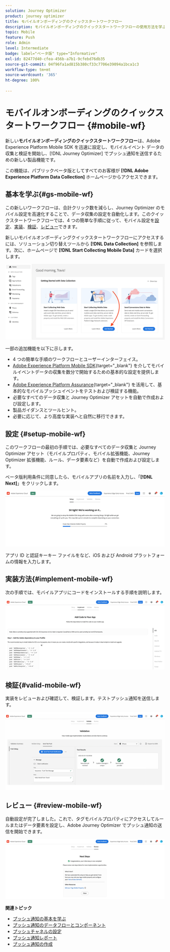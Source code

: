 ```yaml
---
solution: Journey Optimizer
product: journey optimizer
title: モバイルオンボーディングのクイックスタートワークフロー
description: モバイルオンボーディングのクイックスタートワークフローの使用方法を学ぶ
topic: Mobile
feature: Push
role: Admin
level: Intermediate
badge: label="ベータ版" type="Informative"
exl-id: 82477d40-cfea-456b-a7b1-9cfebd76db35
source-git-commit: 04f96fa1ad815b380cf33c7706e39094a1bca1c3
workflow-type: tm+mt
source-wordcount: '365'
ht-degree: 100%

---
```


# モバイルオンボーディングのクイックスタートワークフロー {#mobile-wf}

新しい&#x200B;**モバイルオンボーディングのクイックスタートワークフロー**&#x200B;は、Adobe Experience Platform Mobile SDK を迅速に設定し、モバイルイベント データの収集と検証を開始し、[!DNL Journey Optimizer] でプッシュ通知を送信するための新しい製品機能です。

この機能は、パブリックベータ版としてすべてのお客様が **[!DNL Adobe Experience Platform Data Collection]** ホームページからアクセスできます。

## 基本を学ぶ{#gs-mobile-wf}

この新しいワークフローは、合計クリック数を減らし、Journey Optimizer のモバイル設定を高速化することで、データ収集の設定を自動化します。このクイックスタートワークフローでは、4 つの簡単な手順に従って、モバイル設定を[設定](##setup-mobile-wf)、[実装](#implement-mobile-wf)、[検証](#valid-mobile-wf)、[レビュー](#review-mobile-wf)できます。

新しいモバイルオンボーディングクイックスタートワークフローにアクセスするには、ソリューション切り替えツールから **[!DNL Data Collection]** を参照します。次に、ホームページで **[!DNL Start Collecting Mobile Data]** カードを選択します。

![](assets/mobile-wf-home.png)

一部の追加機能を以下に示します。

* 4 つの簡単な手順のワークフローとユーザーインターフェイス。
* [Adobe Experience Platform Mobile SDK](https://developer.adobe.com/client-sdks/documentation/){target="_blank"} を介してモバイルイベントデータの収集を数分で開始するための基本的な設定を提供します。
* [Adobe Experience Platform Assurance](https://experienceleague.adobe.com/docs/experience-platform/assurance/home.html?lang=ja){target="_blank"} を活用して、基本的なモバイルプッシュイベントをテストおよび検証する機能。
* 必要なすべてのデータ収集と Journey Optimizer アセットを自動で作成および設定します。
* 製品ガイダンスとツールヒント。
* 必要に応じて、より高度な実装へと自然に移行できます。

## 設定 {#setup-mobile-wf}

このワークフローの最初の手順では、必要なすべてのデータ収集と Journey Optimizer アセット（モバイルプロパティ、モバイル拡張機能、Journey Optimizer 拡張機能、ルール、データ要素など）を自動で作成および設定します。

ベータ版利用条件に同意したら、モバイルアプリの名前を入力し、「**[!DNL Next]**」をクリックします。

![](assets/mobile-wf-setup.png)

アプリ ID と認証キーキー ファイルをなど、iOS および Android プラットフォームの情報を入力します。

## 実装方法{#implement-mobile-wf}

次の手順では、モバイルアプリにコードをインストールする手順を説明します。

![](assets/mobile-wf-add-code.png)


## 検証{#valid-mobile-wf}

実装をレビューおよび確認して、検証します。テストプッシュ通知を送信します。

![](assets/mobile-wf-valid.png)


## レビュー {#review-mobile-wf}

自動設定が完了しました。これで、タグモバイルプロパティにアクセスしてルールまたはデータ要素を設定し、Adobe Journey Optimizer でプッシュ通知の送信を開始できます。

![](assets/mobile-wf-done.png)


**関連トピック**

* [プッシュ通知の基本を学ぶ](get-started-push.md)
* [プッシュ通知のデータフローとコンポーネント](push-gs.md)
* [プッシュチャネルの設定](push-configuration.md)
* [プッシュ通知レポート](../reports/journey-global-report.md#push-global)
* [プッシュ通知の作成](create-push.md)
